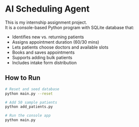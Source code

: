 # AI Scheduling Agent

This is my internship assignment project.  
It is a console-based Python program with SQLite database that:

- Identifies new vs. returning patients
- Assigns appointment duration (60/30 mins)
- Lets patients choose doctors and available slots
- Books and saves appointments
- Supports adding bulk patients
- Includes intake form distribution

## How to Run

```bash
# Reset and seed database
python main.py --reset

# Add 50 sample patients
python add_patients.py

# Run the console app
python main.py
